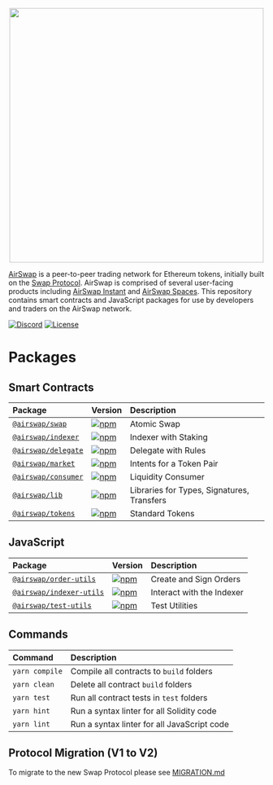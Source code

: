 <center>
<br />
<img src="https://swap.tech/images/airswap-high-res.png" width="500"/>
<br />
</center>

[AirSwap](https://www.airswap.io/) is a peer-to-peer trading network for Ethereum tokens, initially built on the [Swap Protocol](https://swap.tech/whitepaper/). AirSwap is comprised of several user-facing products including [AirSwap Instant](https://instant.airswap.io/) and [AirSwap Spaces](https://spaces.airswap.io/). This repository contains smart contracts and JavaScript packages for use by developers and traders on the AirSwap network.

[![Discord](https://img.shields.io/discord/590643190281928738.svg)](https://discord.gg/sDKbWUN)
[![License](https://img.shields.io/badge/License-Apache%202.0-blue.svg)](https://opensource.org/licenses/Apache-2.0)

# Packages

## Smart Contracts

| Package                                    | Version                                                                                                     | Description                                |
| :----------------------------------------- | :---------------------------------------------------------------------------------------------------------- | :----------------------------------------- |
| [`@airswap/swap`](/contracts/swap)         | [![npm](https://img.shields.io/npm/v/airswap/swap.svg)](https://www.npmjs.com/package/airswap/swap)         | Atomic Swap                                |
| [`@airswap/indexer`](/contracts/indexer)   | [![npm](https://img.shields.io/npm/v/airswap/indexer.svg)](https://www.npmjs.com/package/airswap/indexer)   | Indexer with Staking                       |
| [`@airswap/delegate`](/contracts/delegate) | [![npm](https://img.shields.io/npm/v/airswap/delegate.svg)](https://www.npmjs.com/package/airswap/delegate) | Delegate with Rules                        |
| [`@airswap/market`](/contracts/market)     | [![npm](https://img.shields.io/npm/v/airswap/market.svg)](https://www.npmjs.com/package/airswap/market)     | Intents for a Token Pair                   |
| [`@airswap/consumer`](/contracts/consumer) | [![npm](https://img.shields.io/npm/v/airswap/consumer.svg)](https://www.npmjs.com/package/airswap/consumer) | Liquidity Consumer                         |
| [`@airswap/lib`](/contracts/lib)           | [![npm](https://img.shields.io/npm/v/airswap/lib.svg)](https://www.npmjs.com/package/airswap/tokens)        | Libraries for Types, Signatures, Transfers |
| [`@airswap/tokens`](/contracts/tokens)     | [![npm](https://img.shields.io/npm/v/airswap/tokens.svg)](https://www.npmjs.com/package/airswap/tokens)     | Standard Tokens                            |

## JavaScript

| Package                                             | Version                                                                                                               | Description               |
| :-------------------------------------------------- | :-------------------------------------------------------------------------------------------------------------------- | :------------------------ |
| [`@airswap/order-utils`](/packages/order-utils)     | [![npm](https://img.shields.io/npm/v/airswap/order-utils.svg)](https://www.npmjs.com/package/airswap/order-utils)     | Create and Sign Orders    |
| [`@airswap/indexer-utils`](/packages/indexer-utils) | [![npm](https://img.shields.io/npm/v/airswap/indexer-utils.svg)](https://www.npmjs.com/package/airswap/indexer-utils) | Interact with the Indexer |
| [`@airswap/test-utils`](/packages/test-utils)       | [![npm](https://img.shields.io/npm/v/airswap/test-utils.svg)](https://www.npmjs.com/package/airswap/test-utils)       | Test Utilities            |

## Commands

| Command        | Description                                 |
| :------------- | :------------------------------------------ |
| `yarn compile` | Compile all contracts to `build` folders    |
| `yarn clean`   | Delete all contract `build` folders         |
| `yarn test`    | Run all contract tests in `test` folders    |
| `yarn hint`    | Run a syntax linter for all Solidity code   |
| `yarn lint`    | Run a syntax linter for all JavaScript code |

## Protocol Migration (V1 to V2)

To migrate to the new Swap Protocol please see [MIGRATION.md](/contracts/swap/MIGRATION.md)
